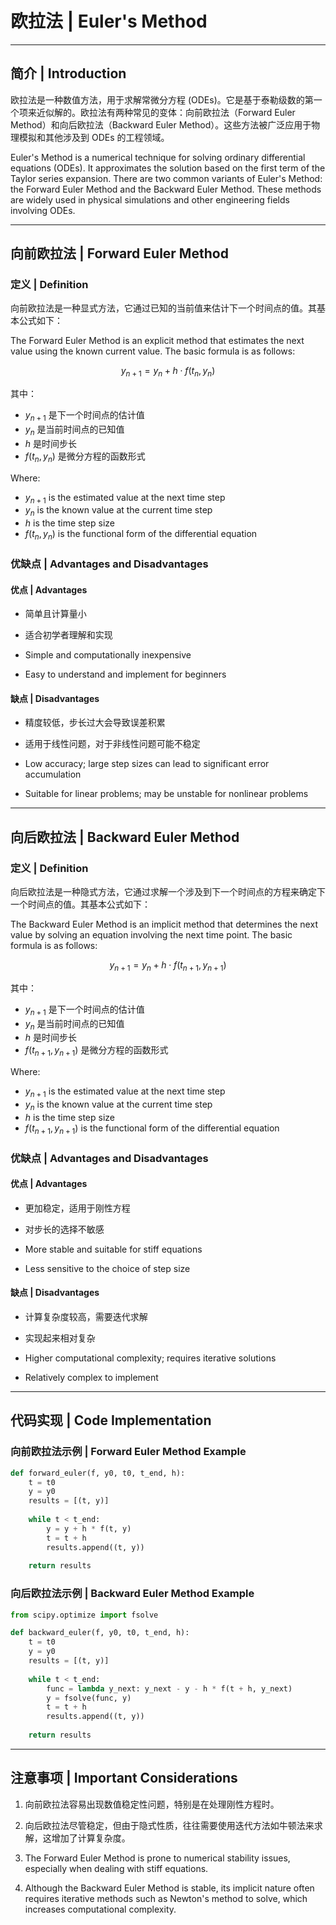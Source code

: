 # 欧拉法 | Euler's Method

---

## 简介 | Introduction

欧拉法是一种数值方法，用于求解常微分方程 (ODEs)。它是基于泰勒级数的第一个项来近似解的。欧拉法有两种常见的变体：向前欧拉法（Forward Euler Method）和向后欧拉法（Backward Euler Method）。这些方法被广泛应用于物理模拟和其他涉及到 ODEs 的工程领域。

Euler's Method is a numerical technique for solving ordinary differential equations (ODEs). It approximates the solution based on the first term of the Taylor series expansion. There are two common variants of Euler's Method: the Forward Euler Method and the Backward Euler Method. These methods are widely used in physical simulations and other engineering fields involving ODEs.

---

## 向前欧拉法 | Forward Euler Method

### 定义 | Definition

向前欧拉法是一种显式方法，它通过已知的当前值来估计下一个时间点的值。其基本公式如下：

The Forward Euler Method is an explicit method that estimates the next value using the known current value. The basic formula is as follows:

$$
y_{n+1} = y_n + h \cdot f(t_n, y_n)
$$

其中：

- $y_{n+1}$ 是下一个时间点的估计值
- $y_n$ 是当前时间点的已知值
- $h$ 是时间步长
- $f(t_n, y_n)$ 是微分方程的函数形式

Where:

- $y_{n+1}$ is the estimated value at the next time step
- $y_n$ is the known value at the current time step
- $h$ is the time step size
- $f(t_n, y_n)$ is the functional form of the differential equation

### 优缺点 | Advantages and Disadvantages

#### 优点 | Advantages

- 简单且计算量小
- 适合初学者理解和实现

- Simple and computationally inexpensive
- Easy to understand and implement for beginners

#### 缺点 | Disadvantages

- 精度较低，步长过大会导致误差积累
- 适用于线性问题，对于非线性问题可能不稳定

- Low accuracy; large step sizes can lead to significant error accumulation
- Suitable for linear problems; may be unstable for nonlinear problems

---

## 向后欧拉法 | Backward Euler Method

### 定义 | Definition

向后欧拉法是一种隐式方法，它通过求解一个涉及到下一个时间点的方程来确定下一个时间点的值。其基本公式如下：

The Backward Euler Method is an implicit method that determines the next value by solving an equation involving the next time point. The basic formula is as follows:

$$
y_{n+1} = y_n + h \cdot f(t_{n+1}, y_{n+1})
$$

其中：

- $y_{n+1}$ 是下一个时间点的估计值
- $y_n$ 是当前时间点的已知值
- $h$ 是时间步长
- $f(t_{n+1}, y_{n+1})$ 是微分方程的函数形式

Where:

- $y_{n+1}$ is the estimated value at the next time step
- $y_n$ is the known value at the current time step
- $h$ is the time step size
- $f(t_{n+1}, y_{n+1})$ is the functional form of the differential equation

### 优缺点 | Advantages and Disadvantages

#### 优点 | Advantages

- 更加稳定，适用于刚性方程
- 对步长的选择不敏感

- More stable and suitable for stiff equations
- Less sensitive to the choice of step size

#### 缺点 | Disadvantages

- 计算复杂度较高，需要迭代求解
- 实现起来相对复杂

- Higher computational complexity; requires iterative solutions
- Relatively complex to implement

---

## 代码实现 | Code Implementation

### 向前欧拉法示例 | Forward Euler Method Example

```python
def forward_euler(f, y0, t0, t_end, h):
    t = t0
    y = y0
    results = [(t, y)]
    
    while t < t_end:
        y = y + h * f(t, y)
        t = t + h
        results.append((t, y))
    
    return results
```

### 向后欧拉法示例 | Backward Euler Method Example

```python
from scipy.optimize import fsolve

def backward_euler(f, y0, t0, t_end, h):
    t = t0
    y = y0
    results = [(t, y)]
    
    while t < t_end:
        func = lambda y_next: y_next - y - h * f(t + h, y_next)
        y = fsolve(func, y)
        t = t + h
        results.append((t, y))
    
    return results
```

---

## 注意事项 | Important Considerations

1. 向前欧拉法容易出现数值稳定性问题，特别是在处理刚性方程时。
2. 向后欧拉法尽管稳定，但由于隐式性质，往往需要使用迭代方法如牛顿法来求解，这增加了计算复杂度。

1. The Forward Euler Method is prone to numerical stability issues, especially when dealing with stiff equations.
2. Although the Backward Euler Method is stable, its implicit nature often requires iterative methods such as Newton's method to solve, which increases computational complexity.
